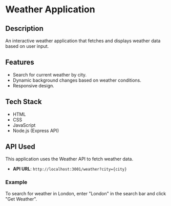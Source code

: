 # Weather Application

## Description
An interactive weather application that fetches and displays weather data based on user input.

## Features
- Search for current weather by city.
- Dynamic background changes based on weather conditions.
- Responsive design.

## Tech Stack
- HTML
- CSS
- JavaScript
- Node.js (Express API)

## API Used
This application uses the Weather API to fetch weather data. 
- **API URL**: `http://localhost:3001/weather?city={city}`

### Example
To search for weather in London, enter "London" in the search bar and click "Get Weather".
